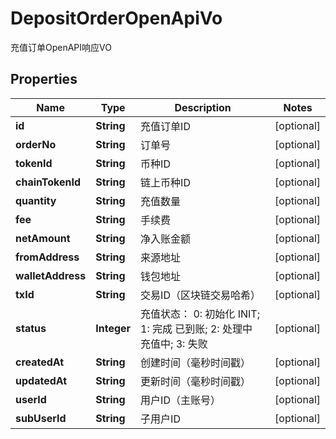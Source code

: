 

# DepositOrderOpenApiVo

充值订单OpenAPI响应VO
## Properties

Name | Type | Description | Notes
------------ | ------------- | ------------- | -------------
**id** | **String** | 充值订单ID |  [optional]
**orderNo** | **String** | 订单号 |  [optional]
**tokenId** | **String** | 币种ID |  [optional]
**chainTokenId** | **String** | 链上币种ID |  [optional]
**quantity** | **String** | 充值数量 |  [optional]
**fee** | **String** | 手续费 |  [optional]
**netAmount** | **String** | 净入账金额 |  [optional]
**fromAddress** | **String** | 来源地址 |  [optional]
**walletAddress** | **String** | 钱包地址 |  [optional]
**txId** | **String** | 交易ID（区块链交易哈希） |  [optional]
**status** | **Integer** | 充值状态： 0: 初始化 INIT; 1: 完成 已到账; 2: 处理中 充值中; 3: 失败 |  [optional]
**createdAt** | **String** | 创建时间（毫秒时间戳） |  [optional]
**updatedAt** | **String** | 更新时间（毫秒时间戳） |  [optional]
**userId** | **String** | 用户ID（主账号） |  [optional]
**subUserId** | **String** | 子用户ID |  [optional]



